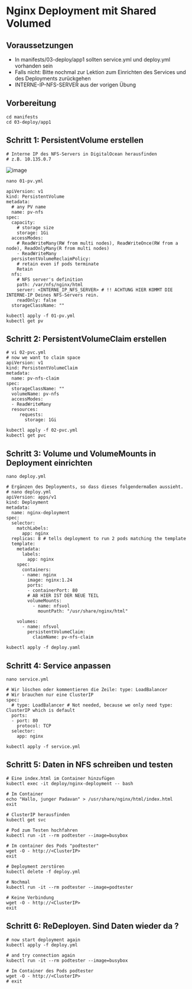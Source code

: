 # Nginx Deployment mit Shared Volumed 

## Voraussetzungen

  * In manifests/03-deploy/app1 sollten service.yml und deploy.yml vorhanden sein
  * Falls nicht: Bitte nochmal zur Lektion zum Einrichten des Services und des Deployments zurückgehen
  * INTERNE-IP-NFS-SERVER aus der vorigen Übung 

## Vorbereitung 

```
cd manifests
cd 03-deploy/app1
```

## Schritt 1: PersistentVolume erstellen 

```
# Interne IP des NFS-Servers in DigitalOcean herausfinden
# z.B. 10.135.0.7 
```

![image](https://github.com/jmetzger/uebungen-kubernetes-grundlagen/assets/1933318/f07e28fd-457c-477b-9f18-044b0ab562ea)

```
nano 01-pv.yml
```

```
apiVersion: v1
kind: PersistentVolume
metadata:
  # any PV name
  name: pv-nfs
spec:
  capacity:
    # storage size
    storage: 1Gi
  accessModes:
    # ReadWriteMany(RW from multi nodes), ReadWriteOnce(RW from a node), ReadOnlyMany(R from multi nodes)
    - ReadWriteMany
  persistentVolumeReclaimPolicy:
    # retain even if pods terminate
    Retain
  nfs:
    # NFS server's definition
    path: /var/nfs/nginx/html
    server: <INTERNE_IP_NFS_SERVER> # !! ACHTUNG HIER KOMMT DIE INTERNE-IP Deines NFS-Servers rein.
    readOnly: false
  storageClassName: ""
```

```
kubectl apply -f 01-pv.yml 
kubectl get pv 
```

## Schritt 2: PersistentVolumeClaim erstellen 

```
# vi 02-pvc.yml 
# now we want to claim space
apiVersion: v1
kind: PersistentVolumeClaim
metadata:
  name: pv-nfs-claim
spec:
  storageClassName: ""
  volumeName: pv-nfs
  accessModes:
  - ReadWriteMany
  resources:
     requests:
       storage: 1Gi
```

```
kubectl apply -f 02-pvc.yml
kubectl get pvc
```

## Schritt 3: Volume und VolumeMounts in Deployment einrichten 

```
nano deploy.yml 
```

```
# Ergänzen des Deployments, so dass dieses folgendermaßen aussieht.
# nano deploy.yml
apiVersion: apps/v1
kind: Deployment
metadata:
  name: nginx-deployment
spec:
  selector:
    matchLabels:
      app: nginx
  replicas: 8 # tells deployment to run 2 pods matching the template
  template:
    metadata:
      labels:
        app: nginx
    spec:
      containers:
      - name: nginx
        image: nginx:1.24
        ports:
        - containerPort: 80
        # AB HIER IST DER NEUE TEIL
        volumeMounts:
          - name: nfsvol
            mountPath: "/usr/share/nginx/html"

    volumes:
      - name: nfsvol
        persistentVolumeClaim:
          claimName: pv-nfs-claim
```

```
kubectl apply -f deploy.yaml
```

## Schritt 4: Service anpassen

```
nano service.yml
```

```
# Wir löschen oder kommentieren die Zeile: type: LoadBalancer
# Wir brauchen nur eine ClusterIP
spec:
  # type: LoadBalancer # Not needed, because we only need type: ClusterIP which is default 
  ports:
  - port: 80
    protocol: TCP
  selector:
    app: nginx
```

```
kubectl apply -f service.yml
```

## Schritt 5: Daten in NFS schreiben und testen 

```
# Eine index.html im Container hinzufügen   
kubectl exec -it deploy/nginx-deployment -- bash 
```

```
# Im Container 
echo "Hallo, junger Padavan" > /usr/share/nginx/html/index.html 
exit 
```

```
# ClusterIP herausfinden  
kubectl get svc 
```

```
# Pod zum Testen hochfahren 
kubectl run -it --rm podtester --image=busybox
```

```
# Im container des Pods "podtester" 
wget -O - http://<ClusterIP>
exit
```

```
# Deployment zerstören  
kubectl delete -f deploy.yml 
```

```
# Nochmal  
kubectl run -it --rm podtester --image=podtester  
```

```
# Keine Verbindung 
wget -O - http://<ClusterIP>
exit
```

## Schritt 6: ReDeployen. Sind Daten wieder da ?

```
# now start deployment again 
kubectl apply -f deploy.yml 

# and try connection again  
kubectl run -it --rm podtester --image=busybox  
```

```
# Im Container des Pods podtester
wget -O - http://<ClusterIP>
# exit 
```
